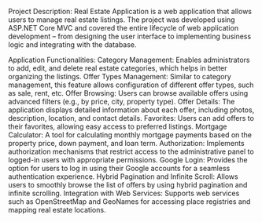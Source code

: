 Project Description:
Real Estate Application is a web application that allows users to manage real estate listings. The project was developed using ASP.NET Core MVC and covered the entire lifecycle of web application development – from designing the user interface to implementing business logic and integrating with the database.

Application Functionalities:
    Category Management: Enables administrators to add, edit, and delete real estate categories, which helps in better organizing the listings.
    Offer Types Management: Similar to category management, this feature allows configuration of different offer types, such as sale, rent, etc.
    Offer Browsing: Users can browse available offers using advanced filters (e.g., by price, city, property type).
    Offer Details: The application displays detailed information about each offer, including photos, description, location, and contact details.
    Favorites: Users can add offers to their favorites, allowing easy access to preferred listings.
    Mortgage Calculator: A tool for calculating monthly mortgage payments based on the property price, down payment, and loan term.
    Authorization: Implements authorization mechanisms that restrict access to the administrative panel to logged-in users with appropriate permissions.
    Google Login: Provides the option for users to log in using their Google accounts for a seamless authentication experience.
    Hybrid Pagination and Infinite Scroll: Allows users to smoothly browse the list of offers by using hybrid pagination and infinite scrolling.
    Integration with Web Services: Supports web services such as OpenStreetMap and GeoNames for accessing place registries and mapping real estate locations.
